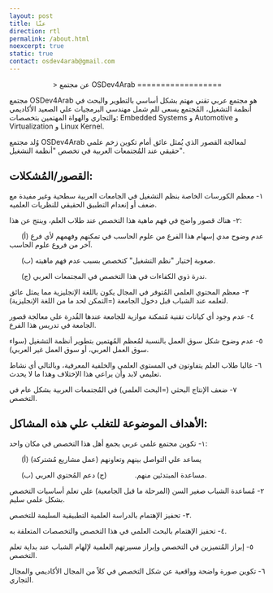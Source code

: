 ```yaml
---
layout: post
title: عنّا
direction: rtl
permalink: /about.html
noexcerpt: true
static: true
contact: osdev4arab@gmail.com
--- 
```


<center>
>
عن مجتمع OSDev4Arab
==================
</center>

مجتمع OSDev4Arab هو مجتمع عربي تقني مهتم بشكل أساسي بالتطوير والبحث في أنظمة التشغيل، المُجتمع يسعى للم شمل مهندسي البرمجيات علي الصعيد الأكاديمي والتجاري والهواة المهتمين بتخصصات: Embedded Systems و Automotive و Virtualization و Linux Kernel.



وُلد مجتمع OSDev4Arab لمعالجة القصور الذي يُمثل عائق أمام تكوين زخم علمي حقيقي عند المُجتمعات العربية في تخصص "أنظمة التشغيل".

القصور/المُشكلات:
---------

١- معظم الكورسات الخاصة بنظم التشغيل في الجامعات العربية سطحية وغير مفيدة مع ضعف أو إنعدام التطبيق الحقيقي للنظريات العلميه.

٢- هناك قصور واضح في فهم ماهية هذا التخصص عند طلاب العلم، وينتج عن هذا:

&nbsp;&nbsp;&nbsp;&nbsp;&nbsp;&nbsp;(أ) عدم وضوح مدي إسهام هذا الفرع من علوم الحاسب في تمكنهم وفهمهم لأي فرع آخر من فروع علوم الحاسب.

&nbsp;&nbsp;&nbsp;&nbsp;&nbsp;&nbsp;(ب) صعوبة إختيار "نظم التشغيل" كتخصص بسبب عدم فهم ماهيته.

&nbsp;&nbsp;&nbsp;&nbsp;&nbsp;&nbsp;(ج) ندرة ذوي الكفاءات في هذا التخصص في المجتمعات العربي.

٣- معظم المحتوي العلمي المُتوفر في المجال يكون باللغة الإنجليزية مما يمثل عائق لتعلمه عند الشباب قبل دخول الجامعة (=التمكن لحد ما من اللغة الإنجليزية).

٤- عدم وجود أي كيانات تقنية مُتمكنة موازية للجامعة عندها القُدرة علي معالجة قصور الجامعة في تدريس هذا الفرع.

٥- عدم وضوح شكل سوق العمل بالنسبة لمُعظم المُهتمين بتطوير أنظمة التشغيل (سواء سوق العمل العربي، أو سوق العمل غير العربي).

٦- غالبا طلاب العلم يتفاوتون في المستوي العلمي والخلفية المعرفية، وبالتالي أي نشاط تعليمي لابد وأن يراعي هذا الإختلاف وهذا ما لا يحدث.

٧- ضعف الإنتاج البحثي (=البحث العلمي) في المُجتمعات العربية بشكل عام في التخصص.

الأهداف الموضوعة للتغلب علي هذه المشاكل:
----------

١- تكوين مجتمع علمي عربي يجمع أهل هذا التخصص في مكان واحد:

&nbsp;&nbsp;&nbsp;&nbsp;&nbsp;&nbsp;(أ) يساعد علي التواصل بينهم وتعاونهم (عمل مشاريع مُشتركة)

&nbsp;&nbsp;&nbsp;&nbsp;&nbsp;&nbsp;(ب) مساعدة المبتدئين منهم.
&nbsp;&nbsp;&nbsp;&nbsp;&nbsp;&nbsp;
&nbsp;&nbsp;&nbsp;&nbsp;&nbsp;&nbsp;(ج) دعم المُحتوي العربي.

٢- مُساعدة الشباب صغير السن (المرحلة ما قبل الجامعية) علي تعلم أساسيات التخصص بشكل علمي سليم.

٣- تحفيز الإهتمام بالدراسة العلمية التطبيقية السليمة للتخصص.

٤- تحفيز الإهتمام بالبحث العلمي في هذا التخصص والتخصصات المتعلقة به.

٥- إبراز المُتميزين في التخصص وإبراز مسيرتهم العلمية لإلهام الشباب عند بداية تعلم التخصص.

٦- تكوين صورة واضحة وواقعية عن شكل التخصص في كلاً من المجال الأكاديمي والمجال التجاري. 
